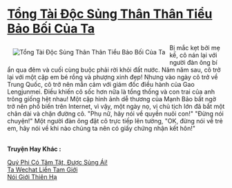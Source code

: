 <a href="https://truyentiki.com/tong-tai-doc-sung-than-than-tieu-bao-boi-cua-ta.33445/" title="Tổng Tài Độc Sủng Thân Thân Tiểu Bảo Bối Của Ta"><h1>Tổng Tài Độc Sủng Thân Thân Tiểu Bảo Bối Của Ta</h1></a><div style="display:table"><img align="right" style="float: left; padding: 10px;" src="https://truyentiki.com/a/img/str/src/tong-tai-doc-sung-than-than-tieu-bao-boi-cua-ta-1591200148.jpg" alt="Tổng Tài Độc Sủng Thân Thân Tiểu Bảo Bối Của Ta">Bị mắc kẹt bởi mẹ kế, cô nán lại với người đàn ông bí ẩn qua đêm và cuối cùng buộc phải rời khỏi đất nước. Năm năm sau, cô trở lại với một cặp em bé rồng và phượng xinh đẹp! Nhưng vào ngày cô trở về Trung Quốc, cô trở nên mẫn cảm với giám đốc điều hành của Gao Lengjunmei. Điều khiến cô sốc hơn nữa là tổng thống và con trai của anh trông giống hệt nhau! Một cặp hình ảnh dễ thương của Mạnh Bảo bất ngờ trở nên phổ biến trên Internet, vì vậy, một ngày nọ, vị chủ tịch lớn đã bắt một chân dài và chặn đường cô. "Phụ nữ, hãy nói về quyền nuôi con!" "Đừng nói chuyện!" Một người đàn ông đặt cô trực tiếp lên tường, "OK, đừng nói về trẻ em, hãy nói về khi nào chúng ta nên có giấy chứng nhận kết hôn!"</div><p><br><b>Truyện Hay Khác :</b></p><a href="https://truyentiki.wordpress.com/2020/06/08/quy-phi-co-tam-tat-duoc-sung-ai/" alt="Quý Phi Có Tâm Tật, Được Sủng Ái!">Quý Phi Có Tâm Tật, Được Sủng Ái!</a><br/><a href="https://github.com/nownovels/top500/tree/master/truyenhay/33505/" alt="Ta Wechat Liền Tam Giới">Ta Wechat Liền Tam Giới</a><br/><a href="https://github.com/nownovels/top500/tree/master/truyenhay/33666/" alt="Nói Giới Thiên Hạ">Nói Giới Thiên Hạ</a><br/>